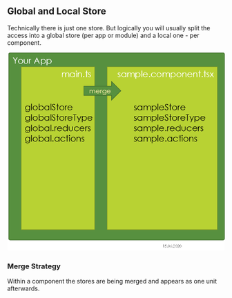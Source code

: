 ## Global and Local Store

Technically there is just one store. But logically you will usually split the access into a global store (per app or module) and a local one - per component.

![](assets/globloc.png)

### Merge Strategy

Within a component the stores are being merged and appears as one unit afterwards.



